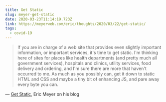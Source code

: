 ```yaml
---
title: Get Static
slug: meyer-get-static
date: 2020-03-23T11:14:19.723Z
link: https://meyerweb.com/eric/thoughts/2020/03/22/get-static/
tags:
  - covid-19
---
```


> If you are in charge of a web site that provides even slightly important information, or important services, it's time to get static.  I'm thinking here of sites for places like health departments (and pretty much all government services), hospitals and clinics, utility services, food delivery and ordering, and I'm sure there are more that haven't occurred to me.  As much as you possibly can, get it down to static HTML and CSS and maybe a tiny bit of enhancing JS, and pare away every byte you can.

&mdash; [Get Static](https://meyerweb.com/eric/thoughts/2020/03/22/get-static/), Eric Meyer on his blog
